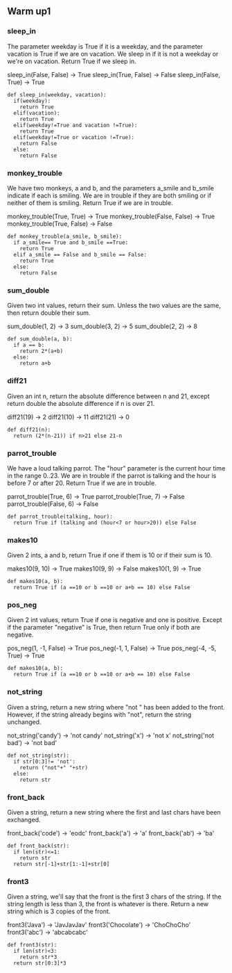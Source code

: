 ## Warm up1

### sleep_in

The parameter weekday is True if it is a weekday, and the parameter vacation is True if we are on vacation. We sleep in if it is not a weekday or we're on vacation. Return True if we sleep in.

sleep_in(False, False) → True
sleep_in(True, False) → False
sleep_in(False, True) → True

```
def sleep_in(weekday, vacation):
  if(weekday):
    return True
  elif(vacation):
    return True
  elif(weekday!=True and vacation !=True):
    return True
  elif(weekday!=True or vacation !=True):
    return False
  else:
    return False
```

### monkey_trouble

We have two monkeys, a and b, and the parameters a_smile and b_smile indicate if each is smiling. We are in trouble if they are both smiling or if neither of them is smiling. Return True if we are in trouble.

monkey_trouble(True, True) → True
monkey_trouble(False, False) → True
monkey_trouble(True, False) → False

```
def monkey_trouble(a_smile, b_smile):
  if a_smile== True and b_smile ==True:
    return True
  elif a_smile == False and b_smile == False:
    return True
  else:
    return False
```

### sum_double

Given two int values, return their sum. Unless the two values are the same, then return double their sum.

sum_double(1, 2) → 3
sum_double(3, 2) → 5
sum_double(2, 2) → 8

```
def sum_double(a, b):
  if a == b:
    return 2*(a+b)
  else:
    return a+b
```

### diff21

Given an int n, return the absolute difference between n and 21, except return double the absolute difference if n is over 21.

diff21(19) → 2
diff21(10) → 11
diff21(21) → 0

```
def diff21(n):
  return (2*(n-21)) if n>21 else 21-n 
```


### parrot_trouble

We have a loud talking parrot. The "hour" parameter is the current hour time in the range 0..23. We are in trouble if the parrot is talking and the hour is before 7 or after 20. Return True if we are in trouble.

parrot_trouble(True, 6) → True
parrot_trouble(True, 7) → False
parrot_trouble(False, 6) → False

```
def parrot_trouble(talking, hour):
  return True if (talking and (hour<7 or hour>20)) else False
```

### makes10

Given 2 ints, a and b, return True if one if them is 10 or if their sum is 10.

makes10(9, 10) → True
makes10(9, 9) → False
makes10(1, 9) → True

```
def makes10(a, b):
  return True if (a ==10 or b ==10 or a+b == 10) else False
```


### pos_neg

Given 2 int values, return True if one is negative and one is positive. Except if the parameter "negative" is True, then return True only if both are negative.

pos_neg(1, -1, False) → True
pos_neg(-1, 1, False) → True
pos_neg(-4, -5, True) → True

```
def makes10(a, b):
  return True if (a ==10 or b ==10 or a+b == 10) else False
```

### not_string

Given a string, return a new string where "not " has been added to the front. However, if the string already begins with "not", return the string unchanged.

not_string('candy') → 'not candy'
not_string('x') → 'not x'
not_string('not bad') → 'not bad'

```
def not_string(str):
  if str[0:3]!= 'not':
    return ("not"+" "+str)
  else:
    return str
```


### front_back

Given a string, return a new string where the first and last chars have been exchanged.

front_back('code') → 'eodc'
front_back('a') → 'a'
front_back('ab') → 'ba'

```
def front_back(str):
  if len(str)<=1:
    return str
  return str[-1]+str[1:-1]+str[0]
```

### front3

Given a string, we'll say that the front is the first 3 chars of the string. If the string length is less than 3, the front is whatever is there. Return a new string which is 3 copies of the front.

front3('Java') → 'JavJavJav'
front3('Chocolate') → 'ChoChoCho'
front3('abc') → 'abcabcabc'

```
def front3(str):
  if len(str)<3:
    return str*3
  return str[0:3]*3
```
